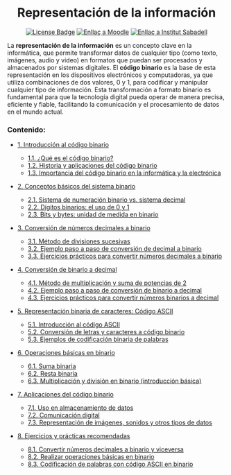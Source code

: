 <h1 align="center">Representación de la información</h1>
<div align="center">

<a href="https://github.com/victordomgs/Teoria-de-sistemas-i-computacion/blob/main/LICENSE"><img src="https://img.shields.io/github/license/abhisheknaiidu/awesome-github-profile-readme?color=2b9348" alt="License Badge"/></a>
<a href="https://frontal.ies-sabadell.cat/eso-moodle/"><img src="https://img.shields.io/badge/Moodle-Cursos-%230081C3" alt="Enllaç a Moodle"/></a>
<a href="https://agora.xtec.cat/ies-sabadell/"><img src="https://img.shields.io/badge/Institut%20Sabadell-Centre-%23FFD700" alt="Enllaç a Institut Sabadell"/></a>
</a>

</div>

La **representación de la información** es un concepto clave en la informática, que permite transformar datos de cualquier tipo (como texto, imágenes, audio y video) en formatos que puedan ser procesados y almacenados por sistemas digitales. El **código binario** es la base de esta representación en los dispositivos electrónicos y computadoras, ya que utiliza combinaciones de dos valores, 0 y 1, para codificar y manipular cualquier tipo de información. Esta transformación a formato binario es fundamental para que la tecnología digital pueda operar de manera precisa, eficiente y fiable, facilitando la comunicación y el procesamiento de datos en el mundo actual.

### Contenido:

- [1. Introducción al código binario](#1-introducción-al-código-binario)
  - [1.1. ¿Qué es el código binario?](#11-qué-es-el-código-binario)
  - [1.2. Historia y aplicaciones del código binario](#12-historia-y-aplicaciones-del-código-binario)
  - [1.3. Importancia del código binario en la informática y la electrónica](#13-importancia-del-código-binario-en-la-informática-y-la-electrónica)

- [2. Conceptos básicos del sistema binario](#2-conceptos-básicos-del-sistema-binario)
  - [2.1. Sistema de numeración binario vs. sistema decimal](#21-sistema-de-numeración-binario-vs-sistema-decimal)
  - [2.2. Dígitos binarios: el uso de 0 y 1](#22-dígitos-binarios-el-uso-de-0-y-1)
  - [2.3. Bits y bytes: unidad de medida en binario](#23-bits-y-bytes-unidad-de-medida-en-binario)

- [3. Conversión de números decimales a binario](#3-conversión-de-números-decimales-a-binario)
  - [3.1. Método de divisiones sucesivas](#31-método-de-divisiones-sucesivas)
  - [3.2. Ejemplo paso a paso de conversión de decimal a binario](#32-ejemplo-paso-a-paso-de-conversión-de-decimal-a-binario)
  - [3.3. Ejercicios prácticos para convertir números decimales a binario](#33-ejercicios-prácticos-para-convertir-números-decimales-a-binario)

- [4. Conversión de binario a decimal](#4-conversión-de-binario-a-decimal)
  - [4.1. Método de multiplicación y suma de potencias de 2](#41-método-de-multiplicación-y-suma-de-potencias-de-2)
  - [4.2. Ejemplo paso a paso de conversión de binario a decimal](#42-ejemplo-paso-a-paso-de-conversión-de-binario-a-decimal)
  - [4.3. Ejercicios prácticos para convertir números binarios a decimal](#43-ejercicios-prácticos-para-convertir-números-binarios-a-decimal)

- [5. Representación binaria de caracteres: Código ASCII](#5-representación-binaria-de-caracteres-código-ascii)
  - [5.1. Introducción al código ASCII](#51-introducción-al-código-ascii)
  - [5.2. Conversión de letras y caracteres a código binario](#52-conversión-de-letras-y-caracteres-a-código-binario)
  - [5.3. Ejemplos de codificación binaria de palabras](#53-ejemplos-de-codificación-binaria-de-palabras)

- [6. Operaciones básicas en binario](#6-operaciones-básicas-en-binario)
  - [6.1. Suma binaria](#61-suma-binaria)
  - [6.2. Resta binaria](#62-resta-binaria)
  - [6.3. Multiplicación y división en binario (introducción básica)](#63-multiplicación-y-división-en-binario-introducción-básica)

- [7. Aplicaciones del código binario](#7-aplicaciones-del-código-binario)
  - [7.1. Uso en almacenamiento de datos](#71-uso-en-almacenamiento-de-datos)
  - [7.2. Comunicación digital](#72-comunicación-digital)
  - [7.3. Representación de imágenes, sonidos y otros tipos de datos](#73-representación-de-imágenes-sonidos-y-otros-tipos-de-datos)

- [8. Ejercicios y prácticas recomendadas](#8-ejercicios-y-prácticas-recomendadas)
  - [8.1. Convertir números decimales a binario y viceversa](#81-convertir-números-decimales-a-binario-y-viceversa)
  - [8.2. Realizar operaciones básicas en binario](#82-realizar-operaciones-básicas-en-binario)
  - [8.3. Codificación de palabras con código ASCII en binario](#83-codificación-de-palabras-con-código-ascii-en-binario)
